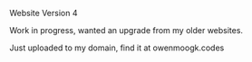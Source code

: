 Website Version 4

Work in progress, wanted an upgrade from my older websites.

Just uploaded to my domain, find it at owenmoogk.codes
